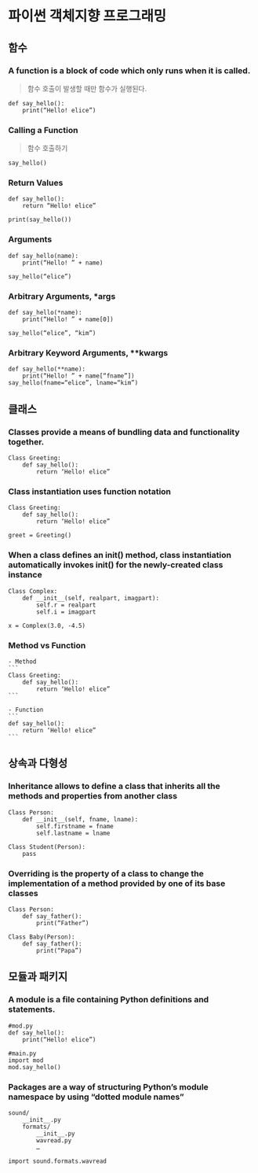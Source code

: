 # 파이썬 객체지향 프로그래밍

## 함수

### A function is a block of code which only runs when it is called.
> 함수 호출이 발생할 때만 함수가 실행된다.
```
def say_hello():
    print(“Hello! elice”)
```

### Calling a Function
> 함수 호출하기
```
say_hello()
```

### Return Values
```
def say_hello():
    return “Hello! elice”

print(say_hello())
```

### Arguments
```
def say_hello(name):
    print(“Hello! ” + name)

say_hello(“elice”)
```

### Arbitrary Arguments, *args
```
def say_hello(*name):
    print(“Hello! ” + name[0])

say_hello(“elice”, “kim”)
```

### Arbitrary Keyword Arguments, **kwargs
```
def say_hello(**name):
    print(“Hello! ” + name[“fname”])
say_hello(fname=“elice”, lname=“kim”)
```

## 클래스

### Classes provide a means of bundling data and functionality together. 
```
Class Greeting:
    def say_hello():
        return ‘Hello! elice” 
```

### Class instantiation uses function notation
```
Class Greeting:
    def say_hello():
        return ‘Hello! elice”

greet = Greeting()
```

### When a class defines an __init__() method, class instantiation automatically invokes __init__() for the newly-created class instance
```
Class Complex:
    def __init__(self, realpart, imagpart):
        self.r = realpart
        self.i = imagpart

x = Complex(3.0, -4.5) 
```

### Method vs Function

    - Method
    ```
    Class Greeting:
        def say_hello():
            return ‘Hello! elice” 
    ```

    - Function
    ```
    def say_hello():
        return ‘Hello! elice”
    ```


## 상속과 다형성

### Inheritance allows to define a class that inherits all the methods and properties from another class
```
Class Person:
    def __init__(self, fname, lname):
        self.firstname = fname
        self.lastname = lname 
```
```
Class Student(Person):
    pass
```

### Overriding is the property of a class to change the implementation of a method provided by one of its base classes
```
Class Person:
    def say_father():
        print(“Father”)
```
```
Class Baby(Person):
    def say_father():
        print(“Papa”)
```

## 모듈과 패키지

### A module is a file containing Python definitions and statements. 
```
#mod.py
def say_hello():
    print(“Hello! elice”)
```
```
#main.py
import mod
mod.say_hello()
```

### Packages are a way of structuring Python’s module namespace by using “dotted module names”
```
sound/
    __init__.py
    formats/
        __init__.py
        wavread.py
        …
```
```
import sound.formats.wavread
```
